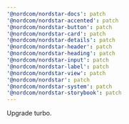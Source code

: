 ```yaml
---
'@nordcom/nordstar-docs': patch
'@nordcom/nordstar-accented': patch
'@nordcom/nordstar-button': patch
'@nordcom/nordstar-card': patch
'@nordcom/nordstar-details': patch
'@nordcom/nordstar-header': patch
'@nordcom/nordstar-heading': patch
'@nordcom/nordstar-input': patch
'@nordcom/nordstar-label': patch
'@nordcom/nordstar-view': patch
'@nordcom/nordstar': patch
'@nordcom/nordstar-system': patch
'@nordcom/nordstar-storybook': patch
---
```


Upgrade turbo.
